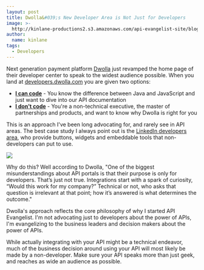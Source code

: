 ```yaml
---
layout: post
title: Dwolla&#039;s New Developer Area is Not Just for Developers
image: >-
  http://kinlane-productions2.s3.amazonaws.com/api-evangelist-site/blog/dwolla-logo.jpeg
author:
  name: kinlane
tags:
  - Developers
---
```

Next generation payment platform [Dwolla](/admin/blog/dwolla.com "Dwolla") just revamped the home page of their developer center to speak to the widest audience possible. When you land at [developers.dwolla.com](http://developers.dwolla.com "developers.dwolla.com") you are given two options:

*   **[I can code](http://developers.dwolla.com/dev "I can code")** - You know the difference between Java and JavaScript and just want to dive into our API documentation
*   **[I don't code](http://developers.dwolla.com/bd/why "I don't code")** - You're a non-technical executive, the master of partnerships and products, and want to know why Dwolla is right for you

This is an approach I've been long advocating for, and rarely see in API areas. The best case study I always point out is the [LinkedIn developers area](https://developer.linkedin.com/ "LinkedIn developers area"), who provide buttons, widgets and embeddable tools that non-developers can put to use.

[![](http://kinlane-productions2.s3.amazonaws.com/api-evangelist/dwolla/Dwolla-Developer-Area.png)](http://developers.dwolla.com/)

Why do this? Well according to Dwolla, "One of the biggest misunderstandings about API portals is that their purpose is only for developers. That’s just not true. Integrations start with a spark of curiosity, “Would this work for my company?” Technical or not, who asks that question is irrelevant at that point; how it’s answered is what determines the outcome."

Dwolla's approach reflects the core philosophy of why I started API Evangelist. I'm not advocating just to developers about the power of APIs, I'm evangelizing to the business leaders and decision makers about the power of APIs.

While actually integrating with your API might be a technical endeavor, much of the business decision around using your API will most likely be made by a non-developer. Make sure your API speaks more than just geek, and reaches as wide an audience as possible.